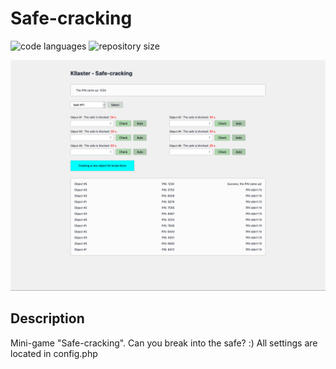 # Safe-cracking
<div>
    <img src="https://img.shields.io/github/languages/top/Kllaster/Safe-cracking" alt="code languages">
    <img src="https://img.shields.io/github/repo-size/Kllaster/Safe-cracking" alt="repository size">
</div>

![ALT TEXT](img/screenshot.png "Screenshot")

## Description
Mini-game "Safe-cracking". Can you break into the safe? :) All settings are located in config.php